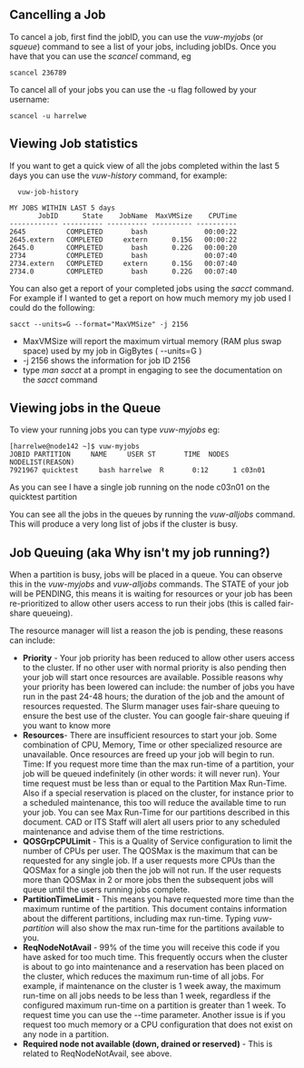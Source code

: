 ## Cancelling a Job

To cancel a job, first find the jobID, you can use the _vuw-myjobs_ (or _squeue_) command to see a list of your jobs, including jobIDs.  Once you have that you can use the _scancel_ command, eg

   `scancel 236789`

To cancel all of your jobs you can use the -u flag followed by your username:

   `scancel -u harrelwe`


## Viewing Job statistics

If you want to get a quick view of all the jobs completed within the last 5 days you can use the _vuw-history_ command, for example:

```
  vuw-job-history

MY JOBS WITHIN LAST 5 days
       JobID      State    JobName  MaxVMSize    CPUTime 
------------ ---------- ---------- ---------- ---------- 
2645          COMPLETED       bash              00:00:22 
2645.extern   COMPLETED     extern      0.15G   00:00:22 
2645.0        COMPLETED       bash      0.22G   00:00:20 
2734          COMPLETED       bash              00:07:40 
2734.extern   COMPLETED     extern      0.15G   00:07:40 
2734.0        COMPLETED       bash      0.22G   00:07:40 
```

You can also get a report of your completed jobs using the _sacct_ command.  For example if I wanted to get a report on how much memory my job used I could do the following:

   `sacct --units=G --format="MaxVMSize" -j 2156`

* MaxVMSize will report the maximum virtual memory (RAM plus swap space) used by my job in GigBytes ( --units=G ) 
* -j 2156 shows the information for job ID 2156
* type _man sacct_ at a prompt in engaging to see the documentation on the _sacct_ command


## Viewing jobs in the Queue


To view your running jobs you can type _vuw-myjobs_  eg:


```
[harrelwe@node142 ~]$ vuw-myjobs
JOBID PARTITION     NAME     USER ST       TIME  NODES NODELIST(REASON)
7921967 quicktest     bash harrelwe  R       0:12      1 c03n01
```

As you can see I have a single job running on the node c03n01 on the quicktest partition

You can see all the jobs in the queues by running the _vuw-alljobs_ command.  This will produce a very long list of jobs if the cluster is busy.

## Job Queuing (aka Why isn't my job running?)

When a partition is busy, jobs will be placed in a queue.  You can observe this
in the _vuw-myjobs_ and _vuw-alljobs_ commands.  The STATE of your job will be PENDING, this means it is waiting for resources or your job has been re-prioritized to allow other users access to run their jobs (this is called fair-share queueing).

The resource manager will list a reason the job is pending, these reasons can include:

* **Priority** - Your job priority has been reduced to allow other users access to the cluster.  If no other user with normal priority is also pending then your job will start once resources are available.  Possible reasons why your priority has been lowered can include:  the number of jobs you have run in the past 24-48 hours; the duration of the job and the amount of resources requested.  The Slurm manager uses fair-share queuing to ensure the best use of the cluster.  You can google fair-share queuing  if you want to know more
* **Resources**- There are insufficient resources to start your job.  Some combination of CPU, Memory, Time or other specialized resource are unavailable.  Once resources are freed up your job will begin to run.  
Time:   If you request more time than the max run-time of a partition, your job will be queued indefinitely (in other words:  it will never run).  Your time request must be less than or equal to the Partition Max Run-Time.  Also if a special reservation is placed on the cluster, for instance prior to a scheduled maintenance, this too will reduce the available time to run your job.  You can see Max Run-Time for our partitions described in this document.  CAD or ITS Staff will alert all users prior to any scheduled maintenance and advise them of the time restrictions.
* **QOSGrpCPULimit** - This is a Quality of Service configuration to limit the number of CPUs per user.   The QOSMax is the maximum that can be requested for any single job.  If a user requests more CPUs than the QOSMax for a single job then the job will not run.  If the user requests more than QOSMax in 2 or more jobs then the subsequent jobs will queue until the users running jobs complete.
* **PartitionTimeLimit** - This means you have requested more time than the maximum runtime of the partition.  This document contains information about the different partitions, including max run-time.  Typing _vuw-partition_ will also show the max run-time for the partitions available to you.
* **ReqNodeNotAvail** - 99% of the time you will receive this code if you have asked for too much time. This frequently occurs when the cluster is about to go into maintenance and a reservation has been placed on the cluster, which reduces the maximum run-time of all jobs.  For example, if maintenance on the cluster is 1 week away, the maximum run-time on all jobs needs to be less than 1 week, regardless if the configured maximum run-time on a partition is greater than 1 week.  To request time you can use the --time parameter.  Another issue is if you request too much memory or a CPU configuration that does not exist on any node in a partition.  
* **Required node not available (down, drained or reserved)** - This is related to ReqNodeNotAvail, see above.
